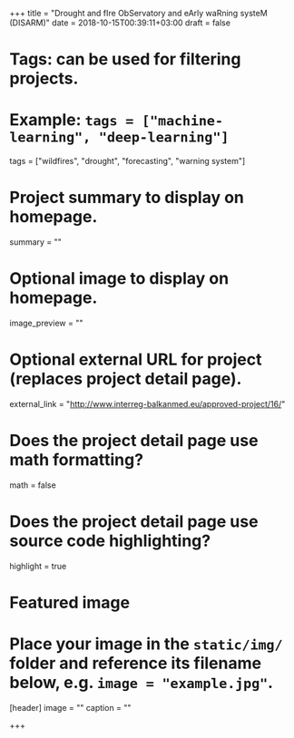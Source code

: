 +++
title = "Drought and fIre ObServatory and eArly waRning systeM (DISARM)"
date = 2018-10-15T00:39:11+03:00
draft = false

# Tags: can be used for filtering projects.
# Example: `tags = ["machine-learning", "deep-learning"]`
tags = ["wildfires", "drought", "forecasting", "warning system"]

# Project summary to display on homepage.
summary = ""

# Optional image to display on homepage.
image_preview = ""

# Optional external URL for project (replaces project detail page).
external_link = "http://www.interreg-balkanmed.eu/approved-project/16/"

# Does the project detail page use math formatting?
math = false

# Does the project detail page use source code highlighting?
highlight = true

# Featured image
# Place your image in the `static/img/` folder and reference its filename below, e.g. `image = "example.jpg"`.
[header]
image = ""
caption = ""

+++
